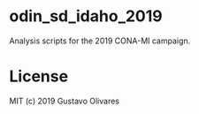 # odin_sd_idaho_2019
Analysis scripts for the 2019 CONA-MI campaign.

# License
MIT (c) 2019 Gustavo Olivares